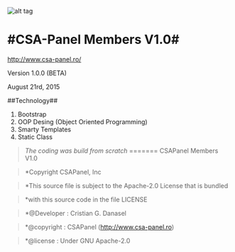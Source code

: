 ![alt tag](https://raw.githubusercontent.com/developerkryss/csapanel-members/master/templates/csapanel/images/logointerface.png)

#CSA-Panel Members V1.0#
===================================================================

http://www.csa-panel.ro/

Version 1.0.0 (BETA)

August 21rd, 2015

##Technology##

 1. Bootstrap
 2. OOP Desing (Object Oriented Programming)
 3. Smarty Templates
 4. Static Class

> *The coding was build from scratch*
=======
CSAPanel Members V1.0

> *Copyright CSAPanel, Inc

> *This source file is subject to the Apache-2.0 License that is bundled

> *with this source code in the file LICENSE

> *@Developer : Cristian G. Danasel

> *@copyright : CSAPanel (http://www.csa-panel.ro)

> *@license : Under GNU Apache-2.0